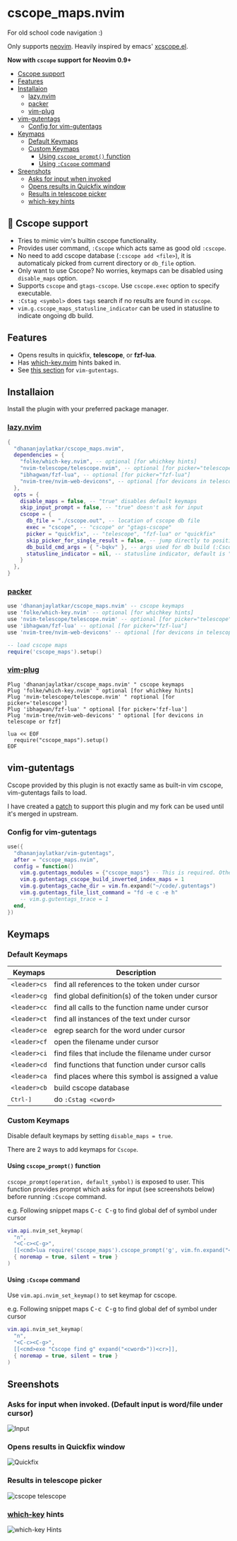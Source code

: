 # cscope_maps.nvim
For old school code navigation :)

Only supports [neovim](https://neovim.io/). Heavily inspired by emacs' [xcscope.el](https://github.com/dkogan/xcscope.el).

**Now with `cscope` support for Neovim 0.9+**


* [Cscope support](#-cscope-support)
* [Features](#features)
* [Installaion](#installaion)
  * [lazy.nvim](#lazynvim)
  * [packer](#packer)
  * [vim-plug](#vim-plug)
* [vim-gutentags](#vim-gutentags)
  * [Config for vim-gutentags](#config-for-vim-gutentags)
* [Keymaps](#keymaps)
  * [Default Keymaps](#default-keymaps)
  * [Custom Keymaps](#custom-keymaps)
    * [Using `cscope_prompt()` function](#using-cscope_prompt-function)
    * [Using `:Cscope` command](#using-cscope-command)
* [Sreenshots](#sreenshots)
  * [Asks for input when invoked](#asks-for-input-when-invoked-default-input-is-wordfile-under-cursor)
  * [Opens results in Quickfix window](#opens-results-in-quickfix-window)
  * [Results in telescope picker](#results-in-telescope-picker)
  * [which-key hints](#which-key-hints)

## 🌟 Cscope support
- Tries to mimic vim's builtin cscope functionality.
- Provides user command, `:Cscope` which acts same as good old `:cscope`.
- No need to add cscope database (`:cscope add <file>`), it is automaticaly picked from current directory or `db_file` option.
- Only want to use Cscope? No worries, keymaps can be disabled using `disable_maps` option.
- Supports `cscope` and `gtags-cscope`. Use `cscope.exec` option to specify executable.
- `:Cstag <symbol>` does `tags` search if no results are found in `cscope`.
- `vim.g.cscope_maps_statusline_indicator` can be used in statusline to indicate ongoing db build.

## Features
* Opens results in quickfix, **telescope**, or **fzf-lua**.
* Has [which-key.nvim](https://github.com/folke/which-key.nvim) hints baked in.
* See [this section](#vim-gutentags) for `vim-gutentags`.

## Installaion
Install the plugin with your preferred package manager.

### [lazy.nvim](https://github.com/folke/lazy.nvim)
``` lua
{
  "dhananjaylatkar/cscope_maps.nvim",
  dependencies = {
    "folke/which-key.nvim", -- optional [for whichkey hints]
    "nvim-telescope/telescope.nvim", -- optional [for picker="telescope"]
    "ibhagwan/fzf-lua", -- optional [for picker="fzf-lua"]
    "nvim-tree/nvim-web-devicons", -- optional [for devicons in telescope or fzf]
  },
  opts = {
    disable_maps = false, -- "true" disables default keymaps
    skip_input_prompt = false, -- "true" doesn't ask for input
    cscope = {
      db_file = "./cscope.out", -- location of cscope db file
      exec = "cscope", -- "cscope" or "gtags-cscope"
      picker = "quickfix", -- "telescope", "fzf-lua" or "quickfix"
      skip_picker_for_single_result = false, -- jump directly to position for single result
      db_build_cmd_args = { "-bqkv" }, -- args used for db build (:Cscope build)
      statusline_indicator = nil, -- statusline indicator, default is "exec"
    }
  },
}
```
### [packer](https://github.com/wbthomason/packer.nvim)
``` lua
use 'dhananjaylatkar/cscope_maps.nvim' -- cscope keymaps
use 'folke/which-key.nvim' -- optional [for whichkey hints]
use 'nvim-telescope/telescope.nvim' -- optional [for picker="telescope"]
use 'ibhagwan/fzf-lua' -- optional [for picker="fzf-lua"]
use 'nvim-tree/nvim-web-devicons' -- optional [for devicons in telescope or fzf]

-- load cscope maps
require('cscope_maps').setup()
```

### [vim-plug](https://github.com/junegunn/vim-plug)
```vim
Plug 'dhananjaylatkar/cscope_maps.nvim' " cscope keymaps
Plug 'folke/which-key.nvim' " optional [for whichkey hints]
Plug 'nvim-telescope/telescope.nvim' " roptional [for picker='telescope']
Plug 'ibhagwan/fzf-lua' " optional [for picker='fzf-lua']
Plug 'nvim-tree/nvim-web-devicons' " optional [for devicons in telescope or fzf]

lua << EOF
  require("cscope_maps").setup()
EOF
```

## vim-gutentags

Cscope provided by this plugin is not exactly same as built-in vim cscope, vim-gutentags fails to load.

I have created a [patch](https://github.com/ludovicchabant/vim-gutentags/pull/346) to support this plugin and my fork can be used until it's merged in upstream.

### Config for vim-gutentags
```lua
use({
  "dhananjaylatkar/vim-gutentags",
  after = "cscope_maps.nvim",
  config = function()
    vim.g.gutentags_modules = {"cscope_maps"} -- This is required. Other config is optional
    vim.g.gutentags_cscope_build_inverted_index_maps = 1
    vim.g.gutentags_cache_dir = vim.fn.expand("~/code/.gutentags")
    vim.g.gutentags_file_list_command = "fd -e c -e h"
    -- vim.g.gutentags_trace = 1
  end,
})
```

## Keymaps

### Default Keymaps

| Keymaps               | Description                                         |
|-----------------------|-----------------------------------------------------|
| `<leader>cs` | find all references to the token under cursor       |
| `<leader>cg` | find global definition(s) of the token under cursor |
| `<leader>cc` | find all calls to the function name under cursor    |
| `<leader>ct` | find all instances of the text under cursor         |
| `<leader>ce` | egrep search for the word under cursor              |
| `<leader>cf` | open the filename under cursor                      |
| `<leader>ci` | find files that include the filename under cursor   |
| `<leader>cd` | find functions that function under cursor calls     |
| `<leader>ca` | find places where this symbol is assigned a value   |
| `<leader>cb` | build cscope database                               |
| <kbd>Ctrl-]</kbd>     | do `:Cstag <cword>`                                 |

### Custom Keymaps

Disable default keymaps by setting `disable_maps = true`.

There are 2 ways to add keymaps for `Cscope`.

#### Using `cscope_prompt()` function

`cscope_prompt(operation, default_symbol)` is exposed to user. This function provides prompt which asks for input (see screenshots below) before running `:Cscope` command.

e.g. Following snippet maps <kbd>C-c C-g</kbd> to find global def of symbol under cursor
```lua
vim.api.nvim_set_keymap(
  "n",
  "<C-c><C-g>",
  [[<cmd>lua require('cscope_maps').cscope_prompt('g', vim.fn.expand("<cword>"))<cr>]],
  { noremap = true, silent = true }
) 
```

#### Using `:Cscope` command

Use `vim.api.nvim_set_keymap()` to set keymap for cscope.

e.g. Following snippet maps <kbd>C-c C-g</kbd> to find global def of symbol under cursor
```lua
vim.api.nvim_set_keymap(
  "n",
  "<C-c><C-g>",
  [[<cmd>exe "Cscope find g" expand("<cword>"))<cr>]],
  { noremap = true, silent = true }
) 
```

## Sreenshots

### Asks for input when invoked. (Default input is word/file under cursor)

![Input](./pics/2-input-prompt.png "Input")

### Opens results in Quickfix window

![Quickfix](./pics/3-qf-window.png "Quickfix window")

### Results in telescope picker
![cscope telescope](./pics/5-cs-telescope.png "cscope telescope")

### [which-key](https://github.com/folke/which-key.nvim) hints

![which-key Hints](./pics/4-wk-hints.png "which-key pane")
